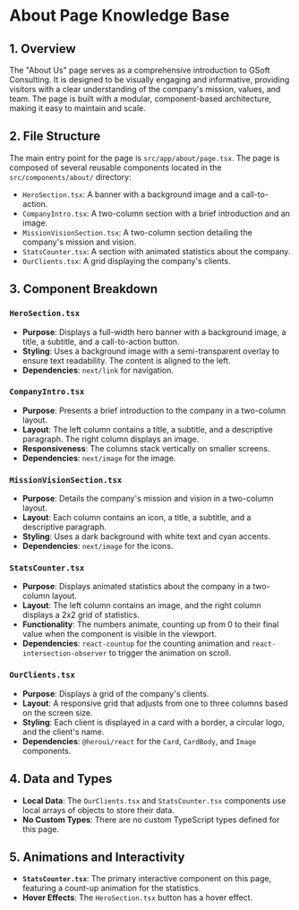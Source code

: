# About Page Knowledge Base

## 1. Overview

The "About Us" page serves as a comprehensive introduction to GSoft Consulting. It is designed to be visually engaging and informative, providing visitors with a clear understanding of the company's mission, values, and team. The page is built with a modular, component-based architecture, making it easy to maintain and scale.

## 2. File Structure

The main entry point for the page is `src/app/about/page.tsx`. The page is composed of several reusable components located in the `src/components/about/` directory:

-   `HeroSection.tsx`: A banner with a background image and a call-to-action.
-   `CompanyIntro.tsx`: A two-column section with a brief introduction and an image.
-   `MissionVisionSection.tsx`: A two-column section detailing the company's mission and vision.
-   `StatsCounter.tsx`: A section with animated statistics about the company.
-   `OurClients.tsx`: A grid displaying the company's clients.

## 3. Component Breakdown

### `HeroSection.tsx`

-   **Purpose**: Displays a full-width hero banner with a background image, a title, a subtitle, and a call-to-action button.
-   **Styling**: Uses a background image with a semi-transparent overlay to ensure text readability. The content is aligned to the left.
-   **Dependencies**: `next/link` for navigation.

### `CompanyIntro.tsx`

-   **Purpose**: Presents a brief introduction to the company in a two-column layout.
-   **Layout**: The left column contains a title, a subtitle, and a descriptive paragraph. The right column displays an image.
-   **Responsiveness**: The columns stack vertically on smaller screens.
-   **Dependencies**: `next/image` for the image.

### `MissionVisionSection.tsx`

-   **Purpose**: Details the company's mission and vision in a two-column layout.
-   **Layout**: Each column contains an icon, a title, a subtitle, and a descriptive paragraph.
-   **Styling**: Uses a dark background with white text and cyan accents.
-   **Dependencies**: `next/image` for the icons.

### `StatsCounter.tsx`

-   **Purpose**: Displays animated statistics about the company in a two-column layout.
-   **Layout**: The left column contains an image, and the right column displays a 2x2 grid of statistics.
-   **Functionality**: The numbers animate, counting up from 0 to their final value when the component is visible in the viewport.
-   **Dependencies**: `react-countup` for the counting animation and `react-intersection-observer` to trigger the animation on scroll.

### `OurClients.tsx`

-   **Purpose**: Displays a grid of the company's clients.
-   **Layout**: A responsive grid that adjusts from one to three columns based on the screen size.
-   **Styling**: Each client is displayed in a card with a border, a circular logo, and the client's name.
-   **Dependencies**: `@heroui/react` for the `Card`, `CardBody`, and `Image` components.

## 4. Data and Types

-   **Local Data**: The `OurClients.tsx` and `StatsCounter.tsx` components use local arrays of objects to store their data.
-   **No Custom Types**: There are no custom TypeScript types defined for this page.

## 5. Animations and Interactivity

-   **`StatsCounter.tsx`**: The primary interactive component on this page, featuring a count-up animation for the statistics.
-   **Hover Effects**: The `HeroSection.tsx` button has a hover effect.
